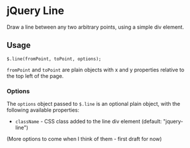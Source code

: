 # jQuery Line

Draw a line between any two arbitrary points, using a simple div element.

## Usage

    $.line(fromPoint, toPoint, options);

`fromPoint` and `toPoint` are plain objects with x and y properties relative to the top left of the page.

### Options

The `options` object passed to `$.line` is an optional plain object, with the following available properties:

* `className` - CSS class added to the line div element (default: "jquery-line")

(More options to come when I think of them - first draft for now)
